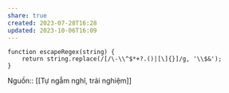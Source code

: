 ```yaml
---
share: true
created: 2023-07-28T16:28
updated: 2023-10-06T16:09
---
```

```
function escapeRegex(string) {
    return string.replace(/[/\-\\^$*+?.()|[\]{}]/g, '\\$&');
}
```
Nguồn:: [[Tự ngẫm nghĩ, trải nghiệm]]
